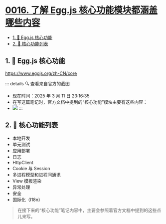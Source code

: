 # [0016. 了解 Egg.js 核心功能模块都涵盖哪些内容](https://github.com/tnotesjs/TNotes.egg/tree/main/notes/0016.%20%E4%BA%86%E8%A7%A3%20Egg.js%20%E6%A0%B8%E5%BF%83%E5%8A%9F%E8%83%BD%E6%A8%A1%E5%9D%97%E9%83%BD%E6%B6%B5%E7%9B%96%E5%93%AA%E4%BA%9B%E5%86%85%E5%AE%B9)

<!-- region:toc -->

- [1. 🔗 Egg.js 核心功能](#1--eggjs-核心功能)
- [2. 📒 核心功能列表](#2--核心功能列表)

<!-- endregion:toc -->

## 1. 🔗 Egg.js 核心功能

https://www.eggjs.org/zh-CN/core

::: details 🔍 查看来自官方的截图

- 现在时间：2025 年 3 月 11 日 23:16:35
- 在写这篇笔记时，官方文档中提到的“核心功能”模块主要有这些内容：
- ![](https://cdn.jsdelivr.net/gh/tnotesjs/imgs@main/2025-03-11-23-17-09.png) :::

## 2. 📒 核心功能列表

- 本地开发
- 单元测试
- 应用部署
- 日志
- HttpClient
- Cookie 与 Session
- 多进程模型和进程间通讯
- View 模板渲染
- 异常处理
- 安全
- 国际化（I18n）

> 在接下来的“核心功能”笔记内容中，主要会参照着官方文档中提到的这些点儿来写。
